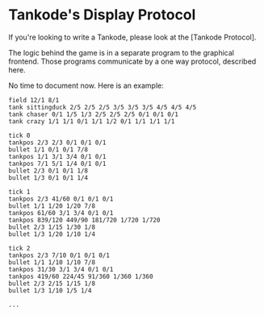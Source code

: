 Tankode's Display Protocol
==========================

If you're looking to write a Tankode, please look at the [Tankode Protocol].

The logic behind the game is in a separate program to the graphical frontend.
Those programs communicate by a one way protocol, described here.

No time to document now.  Here is an example:

	field 12/1 8/1
	tank sittingduck 2/5 2/5 2/5 3/5 3/5 3/5 4/5 4/5 4/5
	tank chaser 0/1 1/5 1/3 2/5 2/5 2/5 0/1 0/1 0/1
	tank crazy 1/1 1/1 0/1 1/1 1/2 0/1 1/1 1/1 1/1

	tick 0
	tankpos 2/3 2/3 0/1 0/1 0/1
	bullet 1/1 0/1 0/1 7/8
	tankpos 1/1 3/1 3/4 0/1 0/1
	tankpos 7/1 5/1 1/4 0/1 0/1
	bullet 2/3 0/1 0/1 1/8
	bullet 1/3 0/1 0/1 1/4

	tick 1
	tankpos 2/3 41/60 0/1 0/1 0/1
	bullet 1/1 1/20 1/20 7/8
	tankpos 61/60 3/1 3/4 0/1 0/1
	tankpos 839/120 449/90 181/720 1/720 1/720
	bullet 2/3 1/15 1/30 1/8
	bullet 1/3 1/20 1/10 1/4

	tick 2
	tankpos 2/3 7/10 0/1 0/1 0/1
	bullet 1/1 1/10 1/10 7/8
	tankpos 31/30 3/1 3/4 0/1 0/1
	tankpos 419/60 224/45 91/360 1/360 1/360
	bullet 2/3 2/15 1/15 1/8
	bullet 1/3 1/10 1/5 1/4

	...
